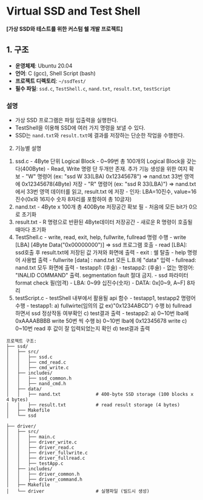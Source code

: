 # Virtual SSD and Test Shell

**[가상 SSD와 테스트를 위한 커스텀 쉘 개발 프로젝트]**

## 1. 구조

- **운영체제**: Ubuntu 20.04  
- **언어**: C (gcc), Shell Script (bash)  
- **프로젝트 디렉토리**: `~/ssdTest/`  
- **필수 파일**: `ssd.c`, `TestShell.c`, `nand.txt`, `result.txt`, `testScript`

### 설명

- 가상 SSD 프로그램은 파일 입출력을 실행한다.
- TestShell을 이용해 SSD에 여러 가지 명령을 보낼 수 있다.
- SSD는 `nand.txt`와 `result.txt`에 결과를 저장하는 단순한 작업을 수행한다.

2. 기능별 설명
  1) ssd.c
    - 4Byte 단위 Logical Block
    - 0~99번 총 100개의 Logical Block을 갖는다(400Byte)
    - Read, Write 명령 단 두개만 존재. 추가 기능 생성을 위한 여지 확보
    - "W" 명령어 (ex: "ssd W 33(LBA) 0x12345678") => nand.txt 33번 영역에 0x12345678(4Byte) 저장
    - "R" 명령어 (ex: "ssd R 33(LBA)") => nand.txt에서 33번 영역 데이터를 읽고, result.txt 에 저장
    - 인자: LBA=10진수, value=16진수(0x와 16지수 숫자 8자리를 포함하여 총 10글자)
  2) nand.txt
    - 4Byte x 100개 총 400Byte 저장공간 확보 필
    - 처음에 모든 bit가 0으로 초기화
  3) result.txt
    - R 명령으로 반환된 4Byte데이터 저장공간
    - 새로운 R 명령이 호출될 때마다 초기화
  4) TestShell.c
    - write, read, exit, help, fullwrite, fullread 명령 수행
    - write [LBA] [4Byte Data("0x00000000")] => ssd 프로그램 호출
    - read [LBA]: ssd호출 후 result.txt에 저장된 값 가져와 화면에 출력
    - exit : 쉘 탈출
    - help 명령어 사용법 출력
    - fullwrite [data] : nand.txt 모든 L.B.에 "data" 입력
    - fullread: nand.txt 모두 화면에 출력
    - testapp1: (후술)
    - testapp2: (후술)
    - 없는 명령어: "INALID COMMAND" 출력. segmentation fault 절대 금지.
    - ssd 파라미터 format check 필(엄격)
    - LBA: 0~99 십진수(숫자)
    - DATA: 0x[0~9, A~F] 8자리
  5) testScript.c
    - testShell 내부에서 활용될 api 함수
    - testapp1, testapp2 명령어 수행
    - testapp1:
      a) fullwirte(임의의 값 ex)"0x1234ABCD") 수행
      b) fullread 하면서 ssd 정상작동 여부확인
      c) test결과 출력
    - testapp2:
      a) 0~10번 lba에 0xAAAABBBB write 50번 씩 수행
      b) 0~10번 lba에 0x12345678 write
      c) 0~10번 read 후 값이 잘 입력되었는지 확인
      d) test결과 출력


```
프로젝트 구조:
├── ssd/ 
│   ├── src/
│   │   ├── ssd.c
│   │   ├── cmd_read.c
│   │   ├── cmd_write.c
│   ├── includes/
│   │   ├── ssd_common.h
│   │   ├── nand_cmd.h
│   ├── data/
│   │   ├── nand.txt             # 400-byte SSD storage (100 blocks x 4 bytes)
│   │   ├── result.txt           # read result storage (4 bytes)
│   ├── Makefile
│   └── ssd

├── driver/
│   ├── src/
│   │   ├── main.c
│   │   ├── driver_write.c
│   │   ├── driver_read.c
│   │   ├── driver_fullwrite.c 
│   │   ├── driver_fullread.c 
│   │   ├── testApp.c
│   ├── includes/
│   │   ├── driver_common.h
│   │   ├── driver_command.h
│   ├── Makefile
│   └── driver                   # 실행파일 (빌드시 생성)
```
